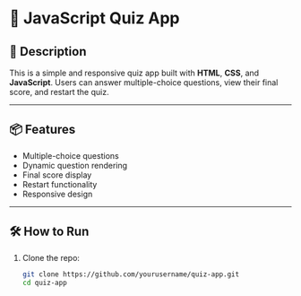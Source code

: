 # 🧠 JavaScript Quiz App

## 📝 Description

This is a simple and responsive quiz app built with **HTML**, **CSS**, and **JavaScript**. Users can answer multiple-choice questions, view their final score, and restart the quiz.

---

## 📦 Features

- Multiple-choice questions
- Dynamic question rendering
- Final score display
- Restart functionality
- Responsive design

---

## 🛠️ How to Run

1. Clone the repo:
   ```bash
   git clone https://github.com/yourusername/quiz-app.git
   cd quiz-app

